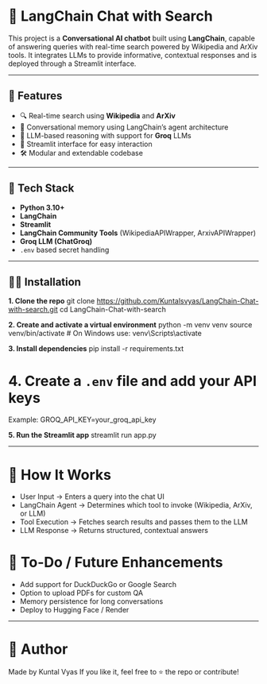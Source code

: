 # 🧠 LangChain Chat with Search

This project is a **Conversational AI chatbot** built using **LangChain**, capable of answering queries with real-time search powered by Wikipedia and ArXiv tools. It integrates LLMs to provide informative, contextual responses and is deployed through a Streamlit interface.

---

## 🚀 Features

- 🔍 Real-time search using **Wikipedia** and **ArXiv**
- 🧠 Conversational memory using LangChain’s agent architecture
- 🤖 LLM-based reasoning with support for **Groq** LLMs
- 💬 Streamlit interface for easy interaction
- 🛠️ Modular and extendable codebase

---

## 🧰 Tech Stack

- **Python 3.10+**
- **LangChain**
- **Streamlit**
- **LangChain Community Tools** (WikipediaAPIWrapper, ArxivAPIWrapper)
- **Groq LLM (ChatGroq)**
- `.env` based secret handling

---

## 🧑‍💻 Installation

**1. Clone the repo**
git clone https://github.com/Kuntalsvyas/LangChain-Chat-with-search.git
cd LangChain-Chat-with-search

**2. Create and activate a virtual environment**
python -m venv venv
source venv/bin/activate  # On Windows use: venv\Scripts\activate

**3. Install dependencies**
pip install -r requirements.txt

# 4. Create a `.env` file and add your API keys
Example:
GROQ_API_KEY=your_groq_api_key

**5. Run the Streamlit app**
streamlit run app.py

---

# 🧪 How It Works
- User Input → Enters a query into the chat UI
- LangChain Agent → Determines which tool to invoke (Wikipedia, ArXiv, or LLM)
- Tool Execution → Fetches search results and passes them to the LLM
- LLM Response → Returns structured, contextual answers

# 📌 To-Do / Future Enhancements
 - Add support for DuckDuckGo or Google Search
 - Option to upload PDFs for custom QA
 - Memory persistence for long conversations
 - Deploy to Hugging Face / Render

---

# 🙌 Author
Made by Kuntal Vyas
If you like it, feel free to ⭐ the repo or contribute!
